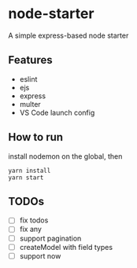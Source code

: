 # node-starter

A simple express-based node starter

## Features

- eslint
- ejs
- express
- multer
- VS Code launch config

## How to run

install nodemon on the global, then

```
yarn install
yarn start
```

## TODOs

- [ ] fix todos
- [ ] fix any
- [ ] support pagination
- [ ] createModel with field types
- [ ] support now
